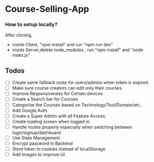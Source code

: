 # Course-Selling-App

### How to setup locally?

After cloning, 
- inside Client, "npm install" and run "npm run dev"
- inside Server,delete node_modules , run "npm install" and "node index.js"

## Todos

- [ ] Create same fallback route for users/admins when token is expired.
- [ ] Make sure course creators can edit only their courses.
- [ ] Improve Responsiveness for Certain devices
- [ ] Create a Search bar for Courses
- [ ] Categorize the Courses based on Technology/Tool/Domain/etc..
- [ ] Add Google Auth.
- [ ] Create a Super Admin with all Feature Access.
- [ ] Create loading screen when logged in.
- [ ] Handle routes properly especially when switching between login/signup/dashboard.
- [ ] Use State Management
- [ ] Encrypt password in Backend
- [ ] Store token in cookies instead of localStorage
- [ ] Add Images to improve UI
